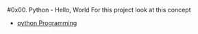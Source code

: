 #0x00. Python - Hello, World
For this project look at this concept
- [python Programming](https://intranet.alxswe.com/concepts/550)

